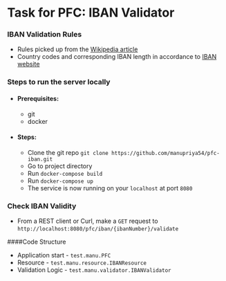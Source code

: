 # Task for PFC: IBAN Validator

### IBAN Validation Rules

- Rules picked up from the [Wikipedia article](https://en.wikipedia.org/wiki/International_Bank_Account_Number#Validating_the_IBAN)
- Country codes and corresponding IBAN length in accordance to [IBAN website](https://www.iban.com/structure)

### Steps to run the server locally
- #### Prerequisites:
    - git
    - docker
- #### Steps:
    - Clone the git repo `git clone https://github.com/manupriya54/pfc-iban.git`
    - Go to project directory
    - Run `docker-compose build`
    - Run `docker-compose up`
    - The service is now running on your `localhost` at port `8080`
    
### Check IBAN Validity
- From a REST client or Curl, make a `GET` request to 
`http://localhost:8080/pfc/iban/{ibanNumber}/validate`

####Code Structure
- Application start - `test.manu.PFC`
- Resource - `test.manu.resource.IBANResource`
- Validation Logic - `test.manu.validator.IBANValidator`

